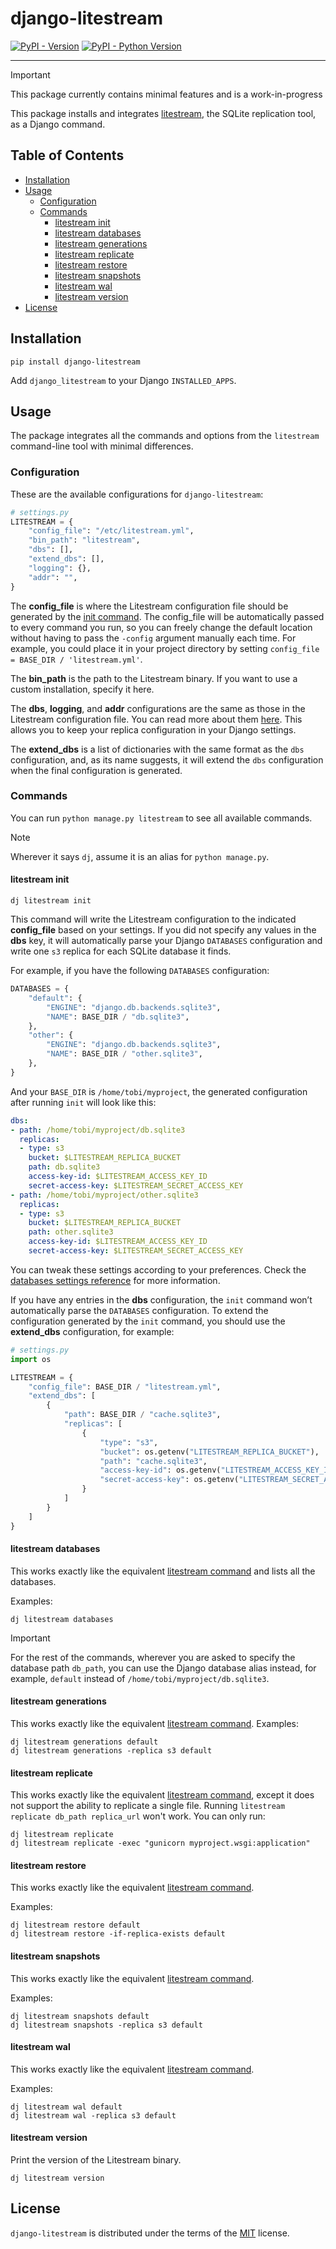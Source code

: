 # django-litestream

[![PyPI - Version](https://img.shields.io/pypi/v/django-litestream.svg)](https://pypi.org/project/django-litestream)
[![PyPI - Python Version](https://img.shields.io/pypi/pyversions/django-litestream.svg)](https://pypi.org/project/django-litestream)

-----

> [!IMPORTANT]
> This package currently contains minimal features and is a work-in-progress

This package installs and integrates [litestream](https://litestream.io), the SQLite replication tool, as a Django command.

## Table of Contents

- [Installation](#installation)
- [Usage](#usage)
  - [Configuration](#configuration)
  - [Commands](#commands)
    - [litestream init](#litestream-init)
    - [litestream databases](#litestream-databases)
    - [litestream generations](#litestream-generations)
    - [litestream replicate](#litestream-replicate)
    - [litestream restore](#litestream-restore)
    - [litestream snapshots](#litestream-snapshots)
    - [litestream wal](#litestream-wal)
    - [litestream version](#litestream-version)
- [License](#license)

## Installation

```console
pip install django-litestream
```

Add `django_litestream` to your Django `INSTALLED_APPS`.

## Usage

The package integrates all the commands and options from the `litestream` command-line tool with minimal differences.

### Configuration

These are the available configurations for `django-litestream`:

```python
# settings.py
LITESTREAM = {
    "config_file": "/etc/litestream.yml",
    "bin_path": "litestream",
    "dbs": [],
    "extend_dbs": [],
    "logging": {},
    "addr": "",
}
```

The **config_file** is where the Litestream configuration file should be generated by the [init command](#litestream-init).
The config_file will be automatically passed to every command you run, so you can freely change the default location 
without having to pass the `-config` argument manually each time. For example, 
you could place it in your project directory by setting `config_file = BASE_DIR / 'litestream.yml'`.

The **bin_path** is the path to the Litestream binary. If you want to use a custom installation, specify it here.

The **dbs**, **logging**, and **addr** configurations are the same as those in the Litestream configuration file. 
You can read more about them [here](https://litestream.io/reference/config/#database-settings). 
This allows you to keep your replica configuration in your Django settings.

The **extend_dbs** is a list of dictionaries with the same format as the `dbs` configuration, and, 
as its name suggests, it will extend the `dbs` configuration when the final configuration is generated.

### Commands

You can run `python manage.py litestream` to see all available commands.

> [!Note]
> Wherever it says `dj`, assume it is an alias for `python manage.py`.

#### litestream init

```console
dj litestream init
```

This command will write the Litestream configuration to the indicated **config_file** based on your settings. 
If you did not specify any values in the **dbs** key, it will automatically parse your Django `DATABASES` configuration 
and write one `s3` replica for each SQLite database it finds. 

For example, if you have the following `DATABASES` configuration:

```python
DATABASES = {
    "default": {
        "ENGINE": "django.db.backends.sqlite3",
        "NAME": BASE_DIR / "db.sqlite3",
    },
    "other": {
        "ENGINE": "django.db.backends.sqlite3",
        "NAME": BASE_DIR / "other.sqlite3",
    },
}
```

And your `BASE_DIR` is `/home/tobi/myproject`, the generated configuration after running `init` will look like this:

```yaml
dbs:
- path: /home/tobi/myproject/db.sqlite3
  replicas:
  - type: s3
    bucket: $LITESTREAM_REPLICA_BUCKET
    path: db.sqlite3
    access-key-id: $LITESTREAM_ACCESS_KEY_ID
    secret-access-key: $LITESTREAM_SECRET_ACCESS_KEY
- path: /home/tobi/myproject/other.sqlite3
  replicas:
  - type: s3
    bucket: $LITESTREAM_REPLICA_BUCKET
    path: other.sqlite3
    access-key-id: $LITESTREAM_ACCESS_KEY_ID
    secret-access-key: $LITESTREAM_SECRET_ACCESS_KEY
```

You can tweak these settings according to your preferences. Check the [databases settings reference](https://litestream.io/reference/config/#database-settings) for more information.

If you have any entries in the **dbs** configuration, the `init` command won’t automatically parse the `DATABASES` configuration.
To extend the configuration generated by the `init` command, you should use the **extend_dbs** configuration, for example:

```python
# settings.py
import os

LITESTREAM = {
    "config_file": BASE_DIR / "litestream.yml",
    "extend_dbs": [
        {
            "path": BASE_DIR / "cache.sqlite3",
            "replicas": [
                {
                    "type": "s3",
                    "bucket": os.getenv("LITESTREAM_REPLICA_BUCKET"),
                    "path": "cache.sqlite3",
                    "access-key-id": os.getenv("LITESTREAM_ACCESS_KEY_ID"),
                    "secret-access-key": os.getenv("LITESTREAM_SECRET_ACCESS_KEY"),
                }
            ]
        }
    ]
}
```

#### litestream databases

This works exactly like the equivalent [litestream command](https://litestream.io/reference/databases/) and lists all the databases.

Examples:

```console
dj litestream databases
```

> [!IMPORTANT]
> For the rest of the commands, wherever you are asked to specify the database path `db_path`, 
> you can use the Django database alias instead, for example, `default` instead of `/home/tobi/myproject/db.sqlite3`.

#### litestream generations

This works exactly like the equivalent [litestream command](https://litestream.io/reference/generations/). Examples:

```console
dj litestream generations default
dj litestream generations -replica s3 default
```

#### litestream replicate

This works exactly like the equivalent [litestream command](https://litestream.io/reference/replicate/), except it does not support the ability to replicate a single file. 
Running `litestream replicate db_path replica_url` won't work. You can only run:

```console
dj litestream replicate 
dj litestream replicate -exec "gunicorn myproject.wsgi:application"
```

#### litestream restore

This works exactly like the equivalent [litestream command](https://litestream.io/reference/restore/).

Examples:

```console
dj litestream restore default
dj litestream restore -if-replica-exists default
```

#### litestream snapshots

This works exactly like the equivalent [litestream command](https://litestream.io/reference/snapshots/). 

Examples:

```console
dj litestream snapshots default
dj litestream snapshots -replica s3 default
```

#### litestream wal

This works exactly like the equivalent [litestream command](https://litestream.io/reference/wal/).

Examples:

```console
dj litestream wal default
dj litestream wal -replica s3 default
```

#### litestream version

Print the version of the Litestream binary.

```console
dj litestream version
```

## License

`django-litestream` is distributed under the terms of the [MIT](https://spdx.org/licenses/MIT.html) license.
